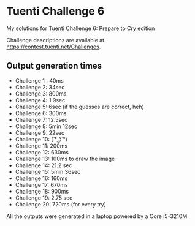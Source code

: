 # Tuenti Challenge 6
My solutions for Tuenti Challenge 6: Prepare to Cry edition

Challenge descriptions are available at https://contest.tuenti.net/Challenges.

## Output generation times ##
* Challenge 1 : 40ms
* Challenge 2: 34sec
* Challenge 3: 800ms
* Challenge 4: 1.9sec
* Challenge 5: 6sec (if the guesses are correct, heh)
* Challenge 6: 300ms
* Challenge 7: 12.5sec
* Challenge 8: 5min 12sec
* Challenge 9: 22sec
* Challenge 10: ( ͡° ͜ʖ ͡°)
* Challenge 11: 200ms
* Challenge 12: 630ms
* Challenge 13: 100ms to draw the image
* Challenge 14: 21.2 sec
* Challenge 15: 5min 36sec
* Challenge 16: 160ms
* Challenge 17: 670ms
* Challenge 18: 900ms
* Challenge 19: 2.75 sec
* Challenge 20: 720ms (for every try)

All the outputs were generated in a laptop powered by a Core i5-3210M.
